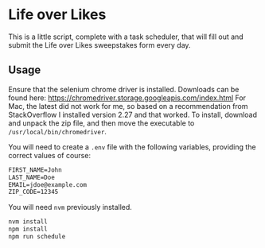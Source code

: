 # Life over Likes

This is a little script, complete with a task scheduler, that will fill out and submit the Life over Likes sweepstakes form every day.

## Usage

Ensure that the selenium chrome driver is installed. Downloads can be found here: https://chromedriver.storage.googleapis.com/index.html For Mac, the latest did not work for me, so based on a recommendation from StackOverflow I installed version 2.27 and that worked. To install, download and unpack the zip file, and then move the executable to `/usr/local/bin/chromedriver`.

You will need to create a `.env` file with the following variables, providing the correct values of course:

```txt
FIRST_NAME=John
LAST_NAME=Doe
EMAIL=jdoe@example.com
ZIP_CODE=12345
```

You will need `nvm` previously installed.

```bash
nvm install
npm install
npm run schedule
```